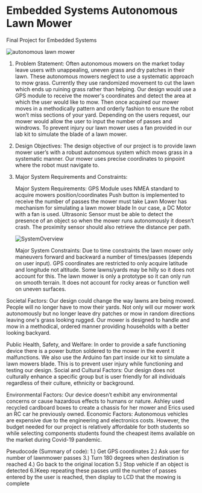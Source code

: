 # Embedded Systems Autonomous Lawn Mower
Final Project for Embedded Systems
 
![autonomous lawn mower](https://user-images.githubusercontent.com/73625048/197658916-ce5dfcb6-56dd-40a4-b20d-a9bb474c7463.png)

1. Problem Statement: Often autonomous mowers on the market today leave users with unappealing, uneven grass and dry patches in their lawn. These autonomous mowers neglect to use a systematic approach to mow grass. Currently they use randomized movement to cut the lawn which ends up ruining grass rather than helping. Our design would use a GPS module to receive the mower's coordinates and detect the area at which the user would like to mow. Then once acquired our mower moves in a methodically pattern and orderly fashion to ensure the robot won’t miss sections of your yard. Depending on the users request, our mower would allow the user to input the number of passes and windrows. To prevent injury our lawn mower uses a fan provided in our lab kit to simulate the blade of a lawn mower. 

2. Design Objectives: The design objective of our project is to provide lawn mower user’s with a robust autonomous system which mows grass in a systematic manner. Our mower uses precise coordinates to pinpoint where the robot must navigate to. 

3. Major System Requirements and Constraints:

    Major System Requirements:
    GPS Module uses NMEA standard to acquire mowers position/coordinates
    Push button is implemented to receive the number of passes the mower must take
    Lawn Mower has mechanism for simulating a lawn mower blade
    In our case, a DC Motor with a fan is used. 
    Ultrasonic Sensor must be able to detect the presence of an object so when the mower runs autonomously it doesn’t crash.
    The proximity sensor should also retrieve the distance per path.
    
    ![SystemOverview](https://user-images.githubusercontent.com/73625048/197659556-8ec9bf33-d089-4148-9277-2cf4aad5e0ce.png)

    Major System Constraints:
    Due to time constraints the lawn mower only maneuvers forward and backward a number of times/passes (depends on user input).
    GPS coordinates are restricted to only acquire latitude and longitude not altitude. Some lawns/yards may be hilly so it does not account for this.
    The lawn mower is only a prototype so it can only run on smooth terrain. It does not account for rocky areas or function well on uneven surfaces. 

Societal Factors: Our design could change the way lawns are being mowed. People will no longer have to mow their yards. Not only will our mower work autonomously but no longer leave dry patches or mow in random directions leaving one's grass looking rugged. Our mower is designed to handle and mow in a methodical, ordered manner providing households with a better looking backyard. 

Public Health, Safety, and Welfare: In order to provide a safe functioning device there is a power button soldered to the mower in the event it malfunctions. We also use the Arduino fan part inside our kit to simulate a lawn mowers blade. This is to prevent user injury while functioning and testing our design. 
Social and Cultural Factors: Our design does not culturally enhance a specific group but is user friendly for all individuals regardless of their culture, ethnicity or background. 

Environmental Factors: Our device doesn’t exhibit any environmental concerns or cause hazardous effects to humans or nature. Ashley used recycled cardboard boxes to create a chassis for her mower and Erics used an RC car he previously owned.
Economic Factors: Autonomous vehicles are expensive due to the engineering and electronics costs. However, the budget needed for our project is relatively affordable for both students so while selecting components students found the cheapest items available on the market during Covid-19 pandemic. 

Pseudocode (Summary of code):
1.) Get GPS coordinates
2.) Ask user for number of lawnmower passes
3.) Turn 180 degrees when destination is reached
4.) Go back to the original location
5.) Stop vehicle if an object is detected 
6.)Keep repeating these passes until the number of passes entered by the user is reached, then display to LCD that the mowing is complete
